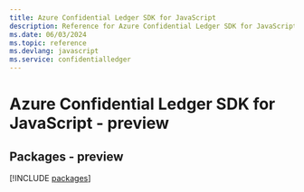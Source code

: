 ```yaml
---
title: Azure Confidential Ledger SDK for JavaScript
description: Reference for Azure Confidential Ledger SDK for JavaScript
ms.date: 06/03/2024
ms.topic: reference
ms.devlang: javascript
ms.service: confidentialledger
---
```

# Azure Confidential Ledger SDK for JavaScript - preview
## Packages - preview
[!INCLUDE [packages](confidential-ledger-index.md)]